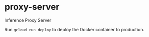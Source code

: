 # proxy-server

Inference Proxy Server

Run `gcloud run deploy` to deploy the Docker container to production.
